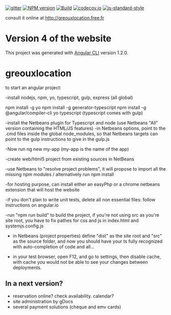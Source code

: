[![gitter](https://badges.gitter.im/Join%20Chat.svg)](https://gitter.im/zg2pro/greouxlocation?utm_source=badge&utm_medium=badge&utm_campaign=pr-badge&utm_content=badge)
[![NPM version](https://img.shields.io/npm/v/greouxlocation.svg?style=flat-square)](https://www.npmjs.com/package/greouxlocation)
[![Build](https://travis-ci.org/zg2pro/greouxlocation.svg?branch=master)](https://travis-ci.org/zg2pro/greouxlocation)
[![codecov.io](https://codecov.io/github/zg2pro/greouxlocation/coverage.svg?branch=master)](https://codecov.io/github/zg2pro/greouxlocation?branch=master)
[![js-standard-style](https://img.shields.io/badge/code%20style-standard-brightgreen.svg)](http://standardjs.com/)

consult it online at http://greouxlocation.free.fr


# Version 4 of the website

This project was generated with [Angular CLI](https://github.com/angular/angular-cli) version 1.2.0.


# greouxlocation

to start an angular project:

-install nodejs, npm, yo, typescript, gulp, express (all global)

npm install -g yo
npm install -g generator-typescript
npm install -g @angular/compiler-cli
yo typescript
(typescript comes with gulp)

-install the Netbeans plugin for Typescript and node (use Netbeans "All" version containing the HTML/JS features)
-in Netbeans options, point to the .cmd files inside the global node_modules, so that Netbeans targets can point to the gulp instructions to give in the gulp.js


-Now run ng new my-app (my-app is the name of the app)

-create web/html5 project from existing sources in NetBeans

-use Netbeans to "resolve project problems", it will  propose to import all the missing npm modules / alternatively run npm install

-for hosting purpose, can install either an easyPhp or a chrome netbeans extension that will host the website

-if you don't plan to write unit tests, delete all non essential files: follow instructions on angular.io

-run "npm run build" to build the project, if you're not using src as you're site root, you have to fix pathes for css and js in index.html and systemjs.config.js

- in Netbeans (project properties) define "dist" as the site root and "src" as the source folder, 
and now you should have your ts fully recognized with auto-completion of code and all...

- in your test browser, open F12, and go to settings, then disable cache, with cache you would not be able to see your changes between deployments.


In a next version?
------------------
- reservation online? check availability. calendar?
- site administration by gDocs
- several payment solutions (cheque and emv cards)
